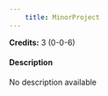 ```yaml
---
    title: MinorProject
---
```

**Credits:** 3 (0-0-6)



#### Description 
No description available